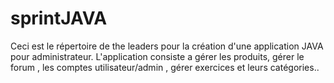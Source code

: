 # sprintJAVA

Ceci est le répertoire de the leaders pour la création d'une application JAVA pour administrateur.
L'application consiste a gérer les produits, gérer le forum , les comptes utilisateur/admin , gérer exercices et leurs catégories..
